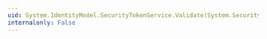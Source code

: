```yaml
---
uid: System.IdentityModel.SecurityTokenService.Validate(System.Security.Claims.ClaimsPrincipal,System.IdentityModel.Protocols.WSTrust.RequestSecurityToken)
internalonly: False
---
```

